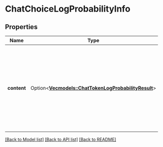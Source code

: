 # ChatChoiceLogProbabilityInfo

## Properties

Name | Type | Description | Notes
------------ | ------------- | ------------- | -------------
**content** | Option<[**Vec<models::ChatTokenLogProbabilityResult>**](ChatTokenLogProbabilityResult.md)> | The list of log probability information entries for the choice's message content tokens, as requested via the 'logprobs' option. | 

[[Back to Model list]](../README.md#documentation-for-models) [[Back to API list]](../README.md#documentation-for-api-endpoints) [[Back to README]](../README.md)


